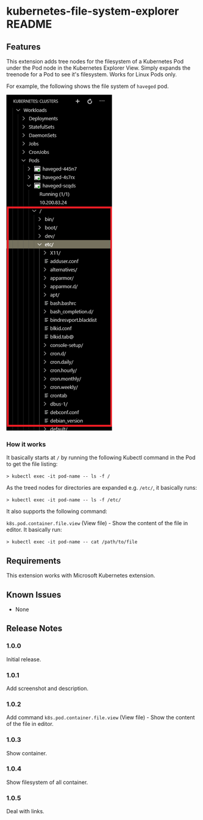 # kubernetes-file-system-explorer README

## Features

This extension adds tree nodes for the filesystem of a Kubernetes Pod under the Pod node in the Kubernetes Explorer View. Simply expands the treenode for a Pod to see it's filesystem. Works for Linux Pods only.

For example, the following shows the file system of `haveged` pod.

![Pod's filesystem](images/filesystem.png)

### How it works

It basically starts at `/` by running the following Kubectl command in the Pod to get the file listing:

`> kubectl exec -it pod-name -- ls -f /`

As the treed nodes for directories are expanded e.g. `/etc/`, it basically runs:

`> kubectl exec -it pod-name -- ls -f /etc/`

It also supports the following command:

`k8s.pod.container.file.view` (View file) - Show the content of the file in editor. It basically run:

`> kubectl exec -it pod-name -- cat /path/to/file`


## Requirements

This extension works with Microsoft Kubernetes extension.

## Known Issues

- None

## Release Notes

### 1.0.0

Initial release.

### 1.0.1

Add screenshot and description.

### 1.0.2

Add command `k8s.pod.container.file.view` (View file) - Show the content of the file in editor.

### 1.0.3

Show container.

### 1.0.4

Show filesystem of all container.

### 1.0.5

Deal with links.
